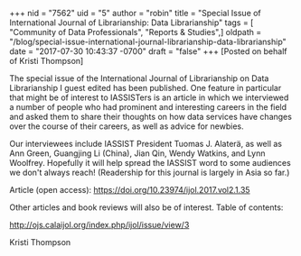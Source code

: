 +++
nid = "7562"
uid = "5"
author = "robin"
title = "Special Issue of International Journal of Librarianship: Data Librarianship"
tags = [ "Community of Data Professionals", "Reports & Studies",]
oldpath = "/blog/special-issue-international-journal-librarianship-data-librarianship"
date = "2017-07-30 10:43:37 -0700"
draft = "false"
+++
[Posted on behalf of Kristi Thompson]

The special issue of the International Journal of Librarianship on Data
Librarianship I guest edited has been published. One feature in
particular that might be of interest to IASSISTers is an article in
which we interviewed a number of people who had prominent and
interesting careers in the field and asked them to share their thoughts
on how data services have changes over the course of their careers, as
well as advice for newbies.

Our interviewees include IASSIST President Tuomas J. Alaterä, as well as
Ann Green, Guangjing Li (China), Jian Qin, Wendy Watkins, and Lynn
Woolfrey. Hopefully it will help spread the IASSIST word to some
audiences we don't always reach! (Readership for this journal is
largely in Asia so far.)

Article (open access): <https://doi.org/10.23974/ijol.2017.vol2.1.35>

Other articles and book reviews will also be of interest. Table of
contents:

<http://ojs.calaijol.org/index.php/ijol/issue/view/3>

Kristi Thompson
